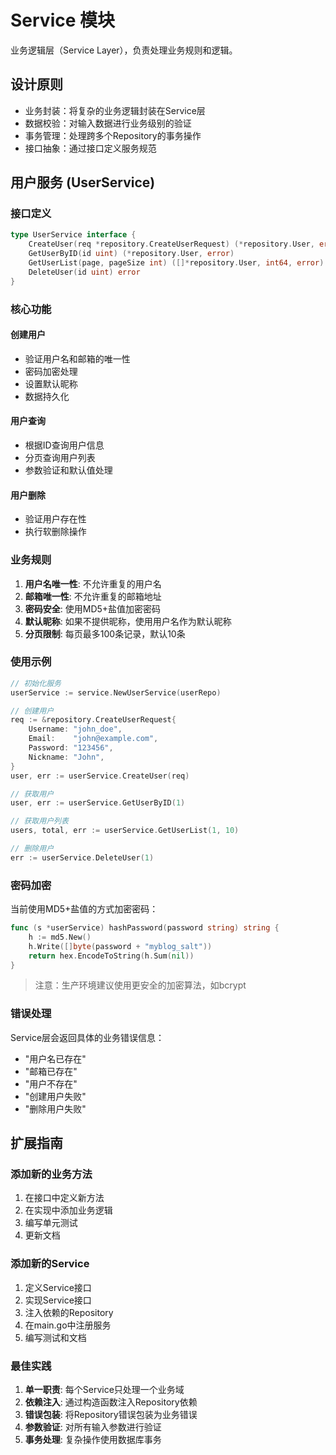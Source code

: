 # Service 模块

业务逻辑层（Service Layer），负责处理业务规则和逻辑。

## 设计原则

- 业务封装：将复杂的业务逻辑封装在Service层
- 数据校验：对输入数据进行业务级别的验证
- 事务管理：处理跨多个Repository的事务操作
- 接口抽象：通过接口定义服务规范

## 用户服务 (UserService)

### 接口定义

```go
type UserService interface {
    CreateUser(req *repository.CreateUserRequest) (*repository.User, error)
    GetUserByID(id uint) (*repository.User, error)
    GetUserList(page, pageSize int) ([]*repository.User, int64, error)
    DeleteUser(id uint) error
}
```

### 核心功能

#### 创建用户

- 验证用户名和邮箱的唯一性
- 密码加密处理
- 设置默认昵称
- 数据持久化

#### 用户查询

- 根据ID查询用户信息
- 分页查询用户列表
- 参数验证和默认值处理

#### 用户删除

- 验证用户存在性
- 执行软删除操作

### 业务规则

1. **用户名唯一性**: 不允许重复的用户名
2. **邮箱唯一性**: 不允许重复的邮箱地址
3. **密码安全**: 使用MD5+盐值加密密码
4. **默认昵称**: 如果不提供昵称，使用用户名作为默认昵称
5. **分页限制**: 每页最多100条记录，默认10条

### 使用示例

```go
// 初始化服务
userService := service.NewUserService(userRepo)

// 创建用户
req := &repository.CreateUserRequest{
    Username: "john_doe",
    Email:    "john@example.com",
    Password: "123456",
    Nickname: "John",
}
user, err := userService.CreateUser(req)

// 获取用户
user, err := userService.GetUserByID(1)

// 获取用户列表
users, total, err := userService.GetUserList(1, 10)

// 删除用户
err := userService.DeleteUser(1)
```

### 密码加密

当前使用MD5+盐值的方式加密密码：

```go
func (s *userService) hashPassword(password string) string {
    h := md5.New()
    h.Write([]byte(password + "myblog_salt"))
    return hex.EncodeToString(h.Sum(nil))
}
```

> 注意：生产环境建议使用更安全的加密算法，如bcrypt

### 错误处理

Service层会返回具体的业务错误信息：

- "用户名已存在"
- "邮箱已存在"
- "用户不存在"
- "创建用户失败"
- "删除用户失败"

## 扩展指南

### 添加新的业务方法

1. 在接口中定义新方法
2. 在实现中添加业务逻辑
3. 编写单元测试
4. 更新文档

### 添加新的Service

1. 定义Service接口
2. 实现Service接口
3. 注入依赖的Repository
4. 在main.go中注册服务
5. 编写测试和文档

### 最佳实践

1. **单一职责**: 每个Service只处理一个业务域
2. **依赖注入**: 通过构造函数注入Repository依赖
3. **错误包装**: 将Repository错误包装为业务错误
4. **参数验证**: 对所有输入参数进行验证
5. **事务处理**: 复杂操作使用数据库事务
